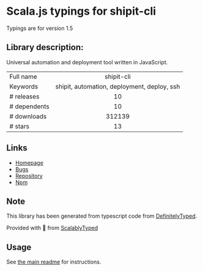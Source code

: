 
# Scala.js typings for shipit-cli

Typings are for version 1.5

## Library description:
Universal automation and deployment tool written in JavaScript.

|                    |                 |
| ------------------ | :-------------: |
| Full name          | shipit-cli |
| Keywords           | shipit, automation, deployment, deploy, ssh |
| # releases         | 10 |
| # dependents       | 10 |
| # downloads        | 312139 |
| # stars            | 13 |

## Links
- [Homepage](https://github.com/shipitjs/shipit#readme)
- [Bugs](https://github.com/shipitjs/shipit/issues)
- [Repository](https://github.com/shipitjs/shipit)
- [Npm](https://www.npmjs.com/package/shipit-cli)
    


## Note
This library has been generated from typescript code from [DefinitelyTyped](https://definitelytyped.org).

Provided with :purple_heart: from [ScalablyTyped](https://github.com/oyvindberg/ScalablyTyped)

## Usage
See [the main readme](../../readme.md) for instructions.


